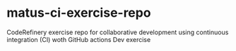 # matus-ci-exercise-repo
CodeRefinery exercise repo for collaborative development using continuous integration (CI) woth GitHub actions
Dev exercise
